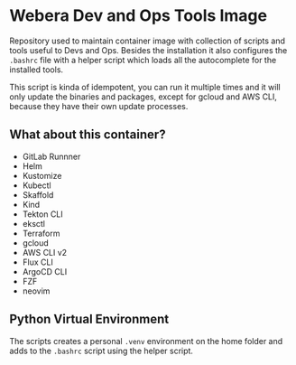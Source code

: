 # Webera Dev and Ops Tools Image

Repository used to maintain container image with collection of scripts and
tools useful to Devs and Ops. Besides the installation it also configures
the `.bashrc` file with a helper script which loads all the autocomplete for
the installed tools.

This script is kinda of idempotent, you can run it multiple times and it will
only update the binaries and packages, except for gcloud and AWS CLI, because
they have their own update processes.

## What about this container?
  - GitLab Runnner
  - Helm
  - Kustomize 
  - Kubectl
  - Skaffold
  - Kind
  - Tekton CLI
  - eksctl
  - Terraform
  - gcloud
  - AWS CLI v2
  - Flux CLI
  - ArgoCD CLI
  - FZF
  - neovim

## Python Virtual Environment

The scripts creates a personal `.venv` environment on the home folder and adds
to the `.bashrc` script using the helper script.
